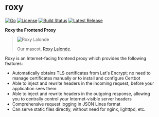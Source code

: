 # roxy

[![Go](https://img.shields.io/github/go-mod/go-version/chronos-tachyon/roxy)](https://golang.org/)
[![License](https://img.shields.io/badge/license-Hippocratic%202.1-brightgreen)](https://firstdonoharm.dev/version/2/1/license/)
[![Build Status](https://img.shields.io/github/workflow/status/chronos-tachyon/roxy/Go)](https://github.com/chronos-tachyon/roxy/actions/workflows/go.yml)
[![Latest Release](https://img.shields.io/github/v/release/chronos-tachyon/roxy?sort=semver)](https://github.com/chronos-tachyon/roxy/releases)

**Roxy the Frontend Proxy**

> ![Roxy Lalonde](https://chronos-tachyon.net/img/roxy-lalonde.png)
> 
> Our mascot, [Roxy Lalonde](https://mspaintadventures.fandom.com/wiki/Roxy_Lalonde).

Roxy is an Internet-facing frontend proxy which provides the following
features:

* Automatically obtains TLS certificates from Let's Encrypt; no need to
  manage certificates manually or to install and configure Certbot
* Able to inject and rewrite headers in the incoming request, before your
  application sees them
* Able to inject and rewrite headers in the outgoing response, allowing you to
  centrally control your Internet-visible server headers
* Comprehensive request logging in JSON Lines format
* Can serve static files directly, without need for nginx, lighttpd, etc.
